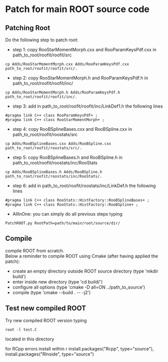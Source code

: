 # Patch for main ROOT source code #

## Patching Root ##

Do the following step to patch root:

  - step 1: copy RooStarMomentMorph.cxx and RooParamKeysPdf.cxx in
    path_to_root/roofit/roofit/src
```
cp Adds/RooStarMomentMorph.cxx Adds/RooParamKeysPdf.cxx path_to_root/roofit/roofit/src/.
```

  - step 2: copy RooStarMomentMorph.h and RooParamKeysPdf.h in
    path_to_root/roofit/roofit/inc/
```
cp Adds/RooStarMomentMorph.h Adds/RooParamKeysPdf.h path_to_root/roofit/roofit/inc/.
```

  - step 3: add in path_to_root/roofit/roofit/inc/LinkDef1.h the following lines
```
#pragma link C++ class RooParamKeysPdf+ ;
#pragma link C++ class RooStarMomentMorph+ ;
```

  - step 4: copy RooBSplineBases.cxx and RooBSpline.cxx in path_to_root/roofit/roostats/src
```
cp Adds/RooBSplineBases.cxx Adds/RooBSpline.cxx path_to_root/roofit/roostats/src/.
```

  - step 5:     copy RooBSplineBases.h and RooBSpline.h in path_to_root/roofit/roostats/inc/RooStats
```
cp Adds/RooBSplineBases.h Adds/RooBSpline.h path_to_root/roofit/roostats/inc/RooStats/.
```

  - step 6: add in path_to_root/roofit/roostats/inc/LinkDef.h the following lines
```
#pragma link C++ class RooStats::HistFactory::RooBSplineBases+ ;
#pragma link C++ class RooStats::HistFactory::RooBSpline+ ;
```

  - AllInOne: you can simply do all previous steps typing
```
PatchROOT.py RootPath=path/to/main/root/source/dir/
```

## Compile ##

compile ROOT from scratch. <br />
Below a reminder to compile ROOT using Cmake (after having applied the patch):
  - create an empty directory outside ROOT source directory (type 'mkdir build')
  - enter inside new directory (type 'cd build/')
  - configure all options (type 'cmake -D all=ON ../path_to_source')
  - compile (type 'cmake --build . -- -j2')

## Test new compiled ROOT ##

Try new compiled ROOT version typing
```
root -l test.C
```
located in this directory

for RCpp errors install within r install.packages("Rcpp", type="source"), install.packages("RInside", type="source")
